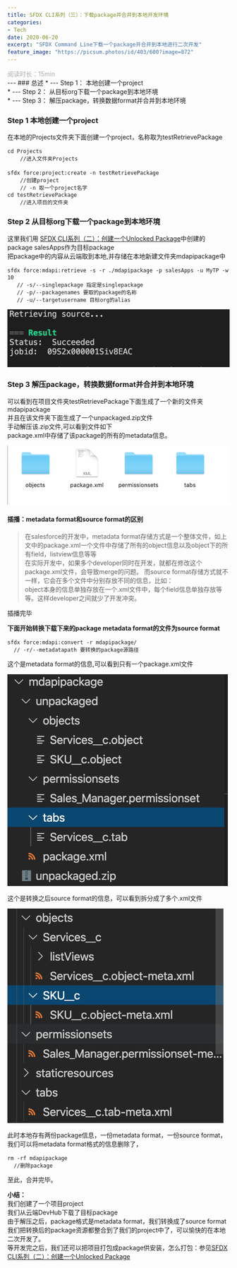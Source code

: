 ```yaml
---
title: SFDX CLI系列（三）：下载package并合并到本地开发环境
categories:
- Tech 
date: 2020-06-20
excerpt: "SFDX Command Line下载一个package并合并到本地进行二次开发"
feature_image: "https://picsum.photos/id/403/600?image=872"
---
```

<div id="阅读时长15min" style="color:rgb(168,173,172)">阅读时长：15min</div>
---
### 总述
* --- Step 1： 本地创建一个project<br/>
* --- Step 2： 从目标org下载一个package到本地环境<br/>
* --- Step 3： 解压package，转换数据format并合并到本地环境<br/>



### Step 1 本地创建一个project

在本地的Projects文件夹下面创建一个project，名称取为testRetrievePackage
```
cd Projects  
    //进入文件夹Projects

sfdx force:project:create -n testRetrievePackage
    //创建project
    // -n 取一个project名字
cd testRetrievePackage
    //进入项目的文件夹
```

### Step 2 从目标org下载一个package到本地环境
这里我们用 [SFDX CLI系列（二）：创建一个Unlocked Package](https://nicheblog.github.io/tech/2020/06/18/sfdx_series_2_create_an_unlocked_package/)中创建的package salesApps作为目标package<br/>
把package中的内容从云端取到本地,并存储在本地新建文件夹mdapipackage中

```
sfdx force:mdapi:retrieve -s -r ./mdapipackage -p salesApps -u MyTP -w 10
   // -s/--singlepackage 指定是singlepackage
   // -p/--packagenames 要取的package的名称
   // -u/--targetusername 目标org的alias
```

![retrieveResult](/assets/installPackage/retrieveResult.png "retrieveResult")

### Step 3 解压package，转换数据format并合并到本地环境

可以看到在项目文件夹testRetrievePackage下面生成了一个新的文件夹mdapipackage <br/>
并且在该文件夹下面生成了一个unpackaged.zip文件<br/>
手动解压该.zip文件,可以看到文件如下<br/>
package.xml中存储了该package的所有的metadata信息。

![unpackage](/assets/installPackage/unpackage.png "unpackage")

#### 插播：metadata format和source format的区别
>在salesforce的开发中，metadata format存储方式是一个整体文件，如上文中的package.xml一个文件中存储了所有的object信息以及object下的所有field，listview信息等等<br/>
>在实际开发中，如果多个developer同时在开发，就都在修改这个package.xml文件，会导致merge的问题。
>而source format存储方式就不一样，它会在多个文件中分别存放不同的信息，比如：<br/>
>object本身的信息单独存放在一个.xml文件中，每个field信息单独存放等等。这样developer之间就少了开发冲突。<br/>

插播完毕<br>


**下面开始转换下载下来的package metadata format的文件为source format**
```
sfdx force:mdapi:convert -r mdapipackage/
  // -r/--metadatapath 要转换的package源路径
```

这个是metadata format的信息,可以看到只有一个package.xml文件

![metadataformat](/assets/installPackage/metadataformat.png "metadataformat")

这个是转换之后source format的信息，可以看到拆分成了多个.xml文件

![sourceformat](/assets/installPackage/sourceformat.png "sourceformat")

此时本地存有两份package信息，一份metadata format，一份source format，<br/>
我们可以将metadata format格式的信息删除了，
```
rm -rf mdapipackage
  //删除package
```
至此，合并完毕。

**小结：**<br/> 
我们创建了一个项目project<br/>
我们从云端DevHub下载了目标package<br/>
由于解压之后，package格式是metadata format，我们转换成了source format<br/>
我们把转换后的package资源都整合到了我们的project中了，可以愉快的在本地二次开发了。<br/>
等开发完之后，我们还可以把项目打包成package供安装，怎么打包：参见[SFDX CLI系列（二）：创建一个Unlocked Package](https://nicheblog.github.io/tech/2020/06/18/sfdx_series_2_create_an_unlocked_package/)
